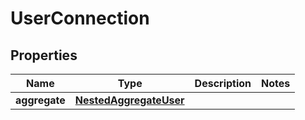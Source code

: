

# UserConnection


## Properties

Name | Type | Description | Notes
------------ | ------------- | ------------- | -------------
**aggregate** | [**NestedAggregateUser**](NestedAggregateUser.md) |  | 



